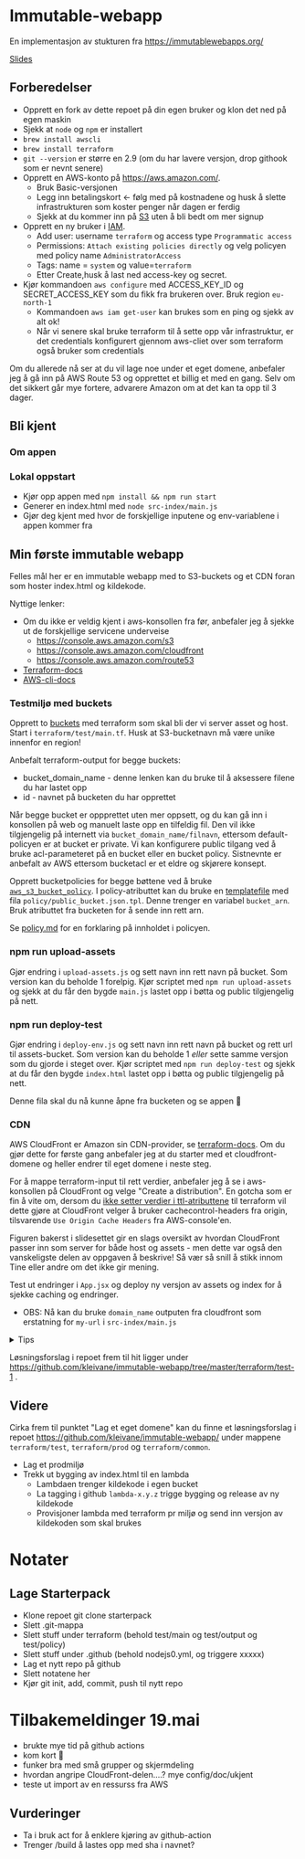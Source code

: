 # Immutable-webapp
En implementasjon av stukturen fra https://immutablewebapps.org/

[Slides](https://docs.google.com/presentation/d/1gcnwG0NzTiAlQ9NrjWCTa6c0yCiKYEkowBLn9BSKbjA/present)

## Forberedelser

- Opprett en fork av dette repoet på din egen bruker og klon det ned på egen maskin
- Sjekk at `node` og `npm` er installert
- `brew install awscli`
- `brew install terraform`
- `git --version` er større en 2.9 (om du har lavere versjon, drop githook som er nevnt senere)
- Opprett en AWS-konto på https://aws.amazon.com/.
    - Bruk Basic-versjonen
    - Legg inn betalingskort <- følg med på kostnadene og husk å slette infrastrukturen som koster penger når dagen er ferdig
    - Sjekk at du kommer inn på [S3](https://s3.console.aws.amazon.com/s3/home) uten å bli bedt om mer signup  
- Opprett en ny bruker i [IAM](https://console.aws.amazon.com/iam/home?#/users).
    - Add user: username `terraform` og access type `Programmatic access`
    - Permissions: `Attach existing policies directly` og velg policyen med policy name `AdministratorAccess`
    - Tags: name = `system` og value=`terraform`
    - Etter Create,husk å last ned access-key og secret.
- Kjør kommandoen `aws configure` med ACCESS_KEY_ID og SECRET_ACCESS_KEY som du fikk fra brukeren over. Bruk region `eu-north-1`
    - Kommandoen `aws iam get-user` kan brukes som en ping og sjekk av alt ok!
    - Når vi senere skal bruke terraform til å sette opp vår infrastruktur, er det credentials konfigurert gjennom aws-cliet over som terraform også bruker som credentials

Om du allerede nå ser at du vil lage noe under et eget domene, anbefaler jeg å gå inn på AWS Route 53 og opprettet et billig et med en gang. Selv om det sikkert går mye fortere, advarere Amazon om at det kan ta opp til 3 dager.

## Bli kjent

### Om appen

### Lokal oppstart

* Kjør opp appen med `npm install && npm run start`
* Generer en index.html med `node src-index/main.js`
* Gjør deg kjent med hvor de forskjellige inputene og env-variablene i appen kommer fra

## Min første immutable webapp

Felles mål her er en immutable webapp med to S3-buckets og et CDN foran som hoster index.html og kildekode.

Nyttige lenker:
* Om du ikke er veldig kjent i aws-konsollen fra før, anbefaler jeg å sjekke ut de forskjellige servicene
underveise
    - https://console.aws.amazon.com/s3
    - https://console.aws.amazon.com/cloudfront
    - https://console.aws.amazon.com/route53
* [Terraform-docs](https://www.terraform.io/docs/providers/aws/r/s3_bucket.html)
* [AWS-cli-docs](https://docs.aws.amazon.com/cli/latest/reference/s3/cp.html)


### Testmiljø med buckets

Opprett to [buckets](https://www.terraform.io/docs/providers/aws/r/s3_bucket.html) med terraform som skal bli der vi server asset og host. Start i `terraform/test/main.tf`. Husk at S3-bucketnavn må være unike innenfor en region!

Anbefalt terraform-output for begge buckets:
* bucket_domain_name - denne lenken kan du bruke til å aksessere filene du har lastet opp
* id - navnet på bucketen du har opprettet

Når begge bucket er oppprettet uten mer oppsett, og du kan gå inn i konsollen på web og manuelt laste opp en tilfeldig fil. Den vil ikke tilgjengelig på internett via `bucket_domain_name/filnavn`, ettersom default-policyen er at bucket er private. Vi kan konfigurere public tilgang ved å bruke acl-parameteret på en bucket eller en bucket policy. Sistnevnte er anbefalt av AWS  ettersom bucketacl er et eldre og skjørere konsept.

Opprett bucketpolicies for begge bøttene ved å bruke [`aws_s3_bucket_policy`](https://www.terraform.io/docs/providers/aws/r/s3_bucket_policy.html). I policy-atributtet kan du bruke en [templatefile](https://www.terraform.io/docs/configuration/functions/templatefile.html) med fila `policy/public_bucket.json.tpl`. Denne trenger en variabel `bucket_arn`. Bruk atributtet fra bucketen for å sende inn rett arn.

Se [policy.md](terraform/test/policy/policy.md) for en forklaring på innholdet i policyen.


### npm run upload-assets

Gjør endring i `upload-assets.js` og sett navn inn rett navn på bucket. Som version kan du beholde 1 forelpig. Kjør scriptet med `npm run upload-assets` og sjekk at du får den bygde `main.js` lastet opp i bøtta og public tilgjengelig på nett.

### npm run deploy-test

Gjør endring i `deploy-env.js` og sett navn inn rett navn på bucket og rett url til assets-bucket. Som version kan du beholde 1 *eller* sette samme versjon som du gjorde i steget over. Kjør scriptet med `npm run deploy-test` og sjekk at du får den bygde `index.html` lastet opp i bøtta og public tilgjengelig på nett.

Denne fila skal du nå kunne åpne fra bucketen og se appen :rocket:

### CDN

AWS CloudFront er Amazon sin CDN-provider, se [terraform-docs](https://www.terraform.io/docs/providers/aws/r/cloudfront_distribution.html).
Om du gjør dette for første gang anbefaler jeg at du starter med et cloudfront-domene og heller endrer til eget domene i neste steg.

For å mappe terraform-input til rett verdier, anbefaler jeg å se i aws-konsollen på CloudFront og velge "Create a distribution".
En gotcha som er fin å vite om, dersom du [ikke setter verdier i ttl-atributtene](https://github.com/terraform-providers/terraform-provider-aws/issues/1994) til terraform vil dette gjøre at CloudFront velger å bruker cachecontrol-headers fra origin, tilsvarende `Use Origin Cache Headers` fra AWS-console'en.

Figuren bakerst i slidesettet gir en slags oversikt av hvordan CloudFront passer inn som server for både host og assets - men dette var også den vanskeligste delen av oppgaven å beskrive! Så vær så snill å stikk innom Tine eller andre om det ikke gir mening.

Test ut endringer i `App.jsx` og deploy ny versjon av assets og index for å sjekke caching og endringer.
- OBS: Nå kan du bruke `domain_name` outputen fra cloudfront som erstatning for `my-url` i `src-index/main.js`

<details><summary>Tips</summary>
<p>

- du trenger en `origin` pr. s3 bucket
- `enabled`, `restrictions`, `viewer_certificate` kan være default
- `default_root_object` er `index.html`
- `default_cache_behavior` og `ordered_cache_behavior` kan ha like configparameter, men default må peke på host-bucket og ordered_cache_behavior på assets. Path `assets/*` matcher url-strukturen fra index.html

</p>
</details>

Løsningsforslag i repoet frem til hit ligger under https://github.com/kleivane/immutable-webapp/tree/master/terraform/test-1 .

## Videre

Cirka frem til punktet "Lag et eget domene" kan du finne et løsningsforslag i repoet https://github.com/kleivane/immutable-webapp/ under mappene `terraform/test`, `terraform/prod` og `terraform/common`.

* Lag et prodmiljø
* Trekk ut bygging av index.html til en lambda
    * Lambdaen trenger kildekode i egen bucket
    * La tagging i github `lambda-x.y.z` trigge bygging og release av ny kildekode
    * Provisjoner lambda med terraform pr miljø og send inn versjon av kildekoden som skal brukes


# Notater


## Lage Starterpack

* Klone repoet git clone <ssh> starterpack
* Slett .git-mappa
* Slett stuff under terraform (behold test/main og test/output og test/policy)
* Slett stuff under .github (behold nodejs0.yml, og triggere xxxxx)
* Lag et nytt repo på github
* Slett notatene her
* Kjør git init, add, commit, push til nytt repo

# Tilbakemeldinger 19.mai
* brukte mye tid på github actions
* kom kort 🙈
* funker bra med små grupper og skjermdeling
* hvordan angripe CloudFront-delen....? mye config/doc/ukjent
* teste ut import av en ressurss fra AWS

## Vurderinger
* Ta i bruk act for å enklere kjøring av github-action
* Trenger /build å lastes opp med sha i navnet?

